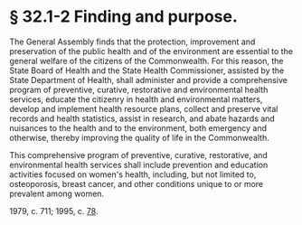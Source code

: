 # § 32.1-2 Finding and purpose.

<p>The General Assembly finds that the protection, improvement and preservation of the public health and of the environment are essential to the general welfare of the citizens of the Commonwealth. For this reason, the State Board of Health and the State Health Commissioner, assisted by the State Department of Health, shall administer and provide a comprehensive program of preventive, curative, restorative and environmental health services, educate the citizenry in health and environmental matters, develop and implement health resource plans, collect and preserve vital records and health statistics, assist in research, and abate hazards and nuisances to the health and to the environment, both emergency and otherwise, thereby improving the quality of life in the Commonwealth.</p><p>This comprehensive program of preventive, curative, restorative, and environmental health services shall include prevention and education activities focused on women's health, including, but not limited to, osteoporosis, breast cancer, and other conditions unique to or more prevalent among women.</p><p>1979, c. 711; 1995, c. <a href='http://lis.virginia.gov/cgi-bin/legp604.exe?951+ful+CHAP0078'>78</a>.</p>
